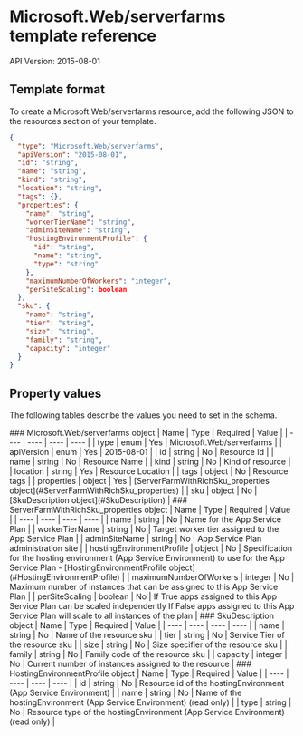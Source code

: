 # Microsoft.Web/serverfarms template reference
API Version: 2015-08-01
## Template format

To create a Microsoft.Web/serverfarms resource, add the following JSON to the resources section of your template.

```json
{
  "type": "Microsoft.Web/serverfarms",
  "apiVersion": "2015-08-01",
  "id": "string",
  "name": "string",
  "kind": "string",
  "location": "string",
  "tags": {},
  "properties": {
    "name": "string",
    "workerTierName": "string",
    "adminSiteName": "string",
    "hostingEnvironmentProfile": {
      "id": "string",
      "name": "string",
      "type": "string"
    },
    "maximumNumberOfWorkers": "integer",
    "perSiteScaling": boolean
  },
  "sku": {
    "name": "string",
    "tier": "string",
    "size": "string",
    "family": "string",
    "capacity": "integer"
  }
}
```
## Property values

The following tables describe the values you need to set in the schema.

<a id="Microsoft.Web/serverfarms" />
### Microsoft.Web/serverfarms object
|  Name | Type | Required | Value |
|  ---- | ---- | ---- | ---- |
|  type | enum | Yes | Microsoft.Web/serverfarms |
|  apiVersion | enum | Yes | 2015-08-01 |
|  id | string | No | Resource Id |
|  name | string | No | Resource Name |
|  kind | string | No | Kind of resource |
|  location | string | Yes | Resource Location |
|  tags | object | No | Resource tags |
|  properties | object | Yes | [ServerFarmWithRichSku_properties object](#ServerFarmWithRichSku_properties) |
|  sku | object | No | [SkuDescription object](#SkuDescription) |


<a id="ServerFarmWithRichSku_properties" />
### ServerFarmWithRichSku_properties object
|  Name | Type | Required | Value |
|  ---- | ---- | ---- | ---- |
|  name | string | No | Name for the App Service Plan |
|  workerTierName | string | No | Target worker tier assigned to the App Service Plan |
|  adminSiteName | string | No | App Service Plan administration site |
|  hostingEnvironmentProfile | object | No | Specification for the hosting environment (App Service Environment) to use for the App Service Plan - [HostingEnvironmentProfile object](#HostingEnvironmentProfile) |
|  maximumNumberOfWorkers | integer | No | Maximum number of instances that can be assigned to this App Service Plan |
|  perSiteScaling | boolean | No | If True apps assigned to this App Service Plan can be scaled independently
            If False apps assigned to this App Service Plan will scale to all instances of the plan |


<a id="SkuDescription" />
### SkuDescription object
|  Name | Type | Required | Value |
|  ---- | ---- | ---- | ---- |
|  name | string | No | Name of the resource sku |
|  tier | string | No | Service Tier of the resource sku |
|  size | string | No | Size specifier of the resource sku |
|  family | string | No | Family code of the resource sku |
|  capacity | integer | No | Current number of instances assigned to the resource |


<a id="HostingEnvironmentProfile" />
### HostingEnvironmentProfile object
|  Name | Type | Required | Value |
|  ---- | ---- | ---- | ---- |
|  id | string | No | Resource id of the hostingEnvironment (App Service Environment) |
|  name | string | No | Name of the hostingEnvironment (App Service Environment) (read only) |
|  type | string | No | Resource type of the hostingEnvironment (App Service Environment) (read only) |

